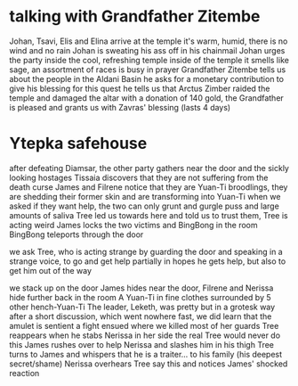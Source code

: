 # talking with Grandfather Zitembe
Johan, Tsavi, Elis and Elina arrive at the temple
it's warm, humid, there is no wind and no rain
Johan is sweating his ass off in his chainmail
Johan urges the party inside the cool, refreshing temple
inside of the temple it smells like sage, an assortment of races is busy in prayer
Grandfather Zitembe tells us about the people in the Aldani Basin
he asks for a monetary contribution to give his blessing for this quest
he tells us that Arctus Zimber raided the temple and damaged the altar
with a donation of 140 gold, the Grandfather is pleased and grants us with Zavras' blessing (lasts 4 days)


# Ytepka safehouse
after defeating Diamsar, the other party gathers near the door and the sickly looking hostages
Tissaia discovers that they are not suffering from the death curse
James and Filrene notice that they are Yuan-Ti broodlings, they are shedding their former skin and are transforming into Yuan-Ti
when we asked if they want help, the two can only grunt and gurgle puss and large amounts of saliva
Tree led us towards here and told us to trust them, Tree is acting weird
James locks the two victims and BingBong in the room
BingBong teleports through the door

we ask Tree, who is acting strange by guarding the door and speaking in a strange voice, to go and get help
partially in hopes he gets help, but also to get him out of the way

we stack up on the door
James hides near the door, Filrene and Nerissa hide further back in the room
A Yuan-Ti in fine clothes surrounded by 5 other hench-Yuan-Ti
The leader, Leketh, was pretty but in a grotesk way
after a short discussion, which went nowhere fast, we did learn that the amulet is sentient
a fight ensued where we killed most of her guards
Tree reappears when he stabs Nerissa in her side
the real Tree would never do this
James rushes over to help Nerissa and slashes him in his thigh
Tree turns to James and whispers that he is a traiter... to his family (his deepest secret/shame)
Nerissa overhears Tree say this and notices James' shocked reaction

